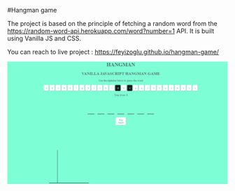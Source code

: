 #Hangman game

The project is based on the principle of fetching a random word from the https://random-word-api.herokuapp.com/word?number=1 API. It is built using Vanilla JS and CSS.

You can reach to live project : https://feyizoglu.github.io/hangman-game/

![preview](./preview.gif)

